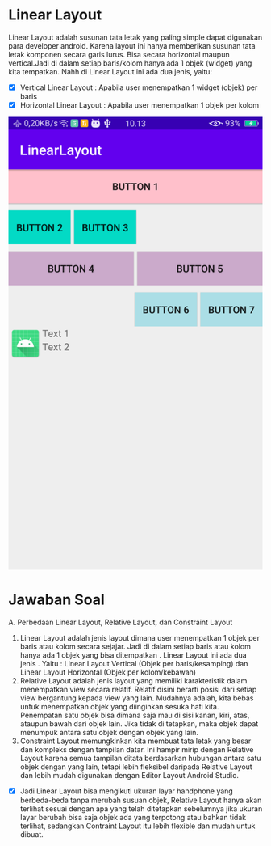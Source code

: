 # Linear Layout
Linear Layout adalah susunan tata letak yang paling simple dapat digunakan para
developer android. Karena layout ini hanya memberikan susunan tata letak komponen secara
garis lurus. Bisa secara horizontal maupun vertical.Jadi di dalam setiap baris/kolom hanya ada 1 objek (widget) yang kita tempatkan. 
Nahh di Linear Layout ini ada dua jenis, yaitu:
- [x] Vertical Linear Layout : Apabila user menempatkan 1 widget (objek) per baris
- [x] Horizontal Linear Layout : Apabila user menempatkan 1 objek per kolom

![AltText](https://github.com/najmi10/Linear-Layout/blob/master/LinearLayout.png)
# Jawaban Soal
A. Perbedaan Linear Layout, Relative Layout, dan Constraint Layout
1. Linear Layout adalah jenis layout dimana user menempatkan 1 objek per baris atau kolom secara sejajar. Jadi di dalam setiap baris atau kolom hanya ada 1 objek yang bisa ditempatkan . Linear Layout ini ada dua jenis . Yaitu : Linear Layout Vertical (Objek per baris/kesamping) dan Linear Layout Horizontal (Objek per kolom/kebawah)
2.  Relative Layout adalah jenis layout yang memiliki karakteristik dalam menempatkan view secara relatif. Relatif disini berarti posisi dari setiap view bergantung kepada view yang lain. Mudahnya adalah, kita bebas untuk menempatkan objek yang diinginkan sesuka hati kita. Penempatan satu objek bisa dimana saja mau di sisi kanan, kiri, atas, ataupun bawah dari objek lain. Jika tidak di tetapkan, maka objek dapat menumpuk antara satu objek dengan objek yang lain.
3. Constraint Layout memungkinkan kita membuat tata letak yang besar dan kompleks dengan tampilan datar. Ini hampir mirip dengan Relative Layout karena semua tampilan ditata berdasarkan hubungan antara satu objek dengan yang lain, tetapi lebih fleksibel daripada Relative Layout dan lebih mudah digunakan dengan Editor Layout Android Studio.
- [x] Jadi Linear Layout bisa mengikuti ukuran layar handphone yang berbeda-beda tanpa merubah susuan objek, Relative Layout hanya akan terlihat sesuai dengan apa yang telah ditetapkan sebelumnya jika ukuran layar berubah bisa saja objek ada yang terpotong atau bahkan tidak terlihat, sedangkan Contraint Layout itu lebih flexible dan mudah untuk dibuat.
